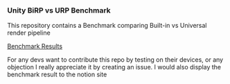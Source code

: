 ### Unity BiRP vs URP Benchmark

This repository contains a Benchmark comparing Built-in vs Universal render pipeline

[Benchmark Results](https://colorful-flyaway-e2f.notion.site/Unity-URP-vs-BiRP-Benchmark-2a3eb0e60d614c7ea04cba874310a413?pvs=4)

For any devs want to contribute this repo by testing on their devices, or any objection I really appreciate it by creating an issue.
I would also display the benchmark result to the notion site